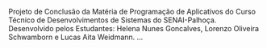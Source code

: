 Projeto de Conclusão da Matéria de Programação de Aplicativos do Curso Técnico de Desenvolvimentos de Sistemas do SENAI-Palhoça.
Desenvolvido pelos Estudantes: Helena Nunes Goncalves, Lorenzo Oliveira Schwamborn e Lucas Aita Weidmann.
...

